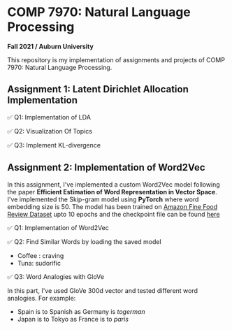 # COMP 7970: Natural Language Processing
**Fall 2021 / Auburn University**

This repository is my implementation of assignments and projects of COMP 7970: Natural Language Processing. 

## Assignment 1: Latent Dirichlet Allocation Implementation

✅ Q1: Implementation of LDA

✅ Q2: Visualization Of Topics

✅ Q3: Implement KL-divergence

## Assignment 2: Implementation of Word2Vec

In this assignment, I've implemented a custom Word2Vec model following the paper **Efficient Estimation of Word Representation in Vector Space**. I've implemented the Skip-gram model using **PyTorch** where word embedding size is 50. The model has been trained on [Amazon Fine Food Review Dataset](https://www.kaggle.com/snap/amazon-fine-food-reviews) upto 10 epochs and the checkpoint file can be found [here](https://github.com/Mousumi44/Natural-Language-Processing/blob/main/assignment%202/my_checkpoint.pth.tar)

✅ Q1: Implementation of Word2Vec

✅ Q2: Find Similar Words by loading the saved model

* Coffee : craving 
* Tuna: sudorific

✅ Q3: Word Analogies with GloVe

In this part, I've used GloVe 300d vector and tested different word analogies. For example:
* Spain is to Spanish as Germany is *togerman*
* Japan is to Tokyo as France is to *paris*
